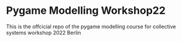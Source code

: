 # **Pyg**ame **Mod**elling **W**orkshop**22**
This is the offcicial repo of the pygame modelling course for collective systems workshop 2022 Berlin
